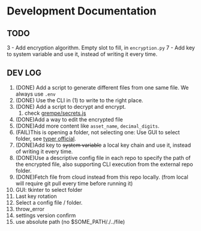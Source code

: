 # Development Documentation

## TODO

3 - Add encryption algorithm. Empty slot to fill, in `encryption.py`
7 - Add key to system variable and use it, instead of writing it every time.

## DEV LOG

1. (DONE) Add a script to generate different files from one same file. We always use `.env`
2. (DONE) Use the CLI in (1) to write to the right place.
3. (DONE) Add a script to decrypt and encrypt.
   1. check [grempe/secrets.js](https://github.com/grempe/secrets.js)
4. (DONE)Add a way to edit the encrypted file
5. (DONE)Add more content like `asset_name`, `decimal_digits`.
6. (FAIL)This is opening a folder, not selecting one: Use GUI to select folder, see [typer official](https://typer.tiangolo.com/tutorial/launch/#locating-a-file).
7. (DONE)Add key to ~~system variable~~ a local key chain and use it, instead of writing it every time.
8. (DONE)Use a descriptive config file in each repo to specify the path of the encrypted file, also supporting CLI execution from the external repo folder.
9. (DONE)Fetch file from cloud instead from this repo locally. (from local will require git pull every time before running it)
10. GUI: tkinter to select folder
11. Last key rotation
12. Select a config file / folder.
13. throw_error
14. settings version confirm
15. use absolute path (no $SOME_PATH/./../file)
